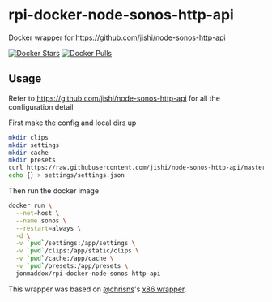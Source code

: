 # rpi-docker-node-sonos-http-api
Docker wrapper for https://github.com/jishi/node-sonos-http-api

[![Docker Stars](https://img.shields.io/docker/stars/jonmaddox/rpi-docker-node-sonos-http-api.svg)](https://hub.docker.com/r/jonmaddox/rpi-docker-node-sonos-http-api)
[![Docker Pulls](https://img.shields.io/docker/pulls/jonmaddox/rpi-docker-node-sonos-http-api.svg)](https://hub.docker.com/r/jonmaddox/rpi-docker-node-sonos-http-api)

## Usage
Refer to https://github.com/jishi/node-sonos-http-api for all the configuration detail

First make the config and local dirs up
```bash
mkdir clips
mkdir settings
mkdir cache
mkdir presets
curl https://raw.githubusercontent.com/jishi/node-sonos-http-api/master/presets/example.json > presets/example.json
echo {} > settings/settings.json
```

Then run the docker image
```bash
docker run \
  --net=host \
  --name sonos \
  --restart=always \
  -d \
  -v `pwd`/settings:/app/settings \
  -v `pwd`/clips:/app/static/clips \
  -v `pwd`/cache:/app/cache \
  -v `pwd`/presets:/app/presets \
  jonmaddox/rpi-docker-node-sonos-http-api
```

This wrapper was based on [@chrisns](https://github.com/chrisns)'s [x86 wrapper](https://github.com/chrisns/docker-node-sonos-http-api).
